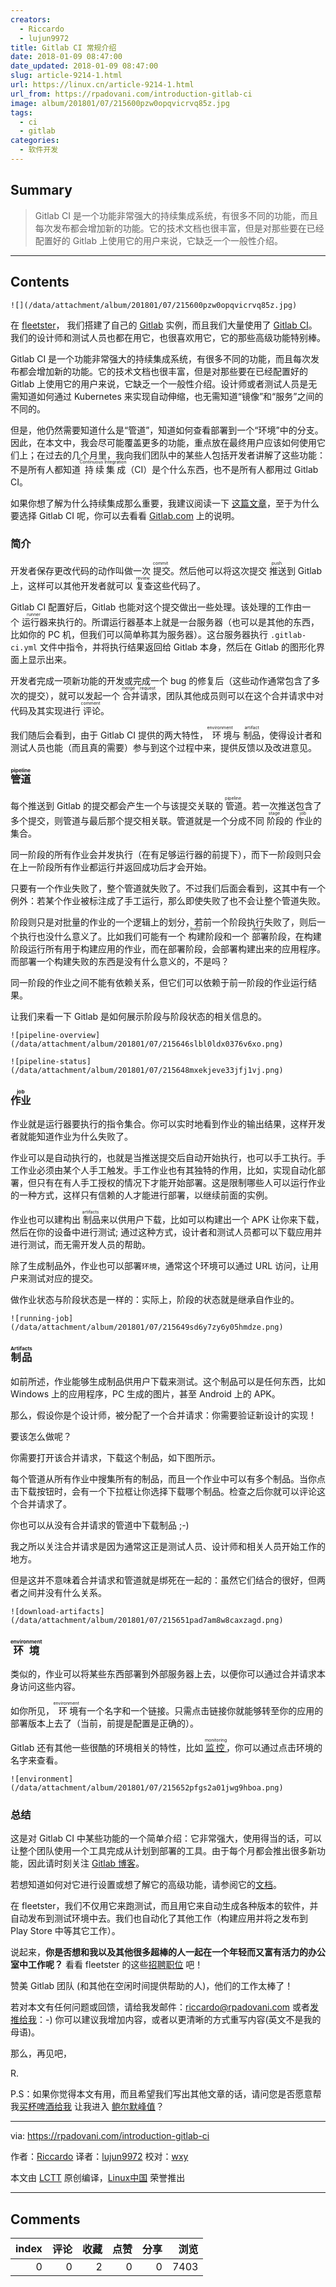 ```yaml
---
creators:
  - Riccardo
  - lujun9972
title: Gitlab CI 常规介绍
date: 2018-01-09 08:47:00
date_updated: 2018-01-09 08:47:00
slug: article-9214-1.html
url: https://linux.cn/article-9214-1.html
url_from: https://rpadovani.com/introduction-gitlab-ci
image: album/201801/07/215600pzw0opqvicrvq85z.jpg
tags:
  - ci
  - gitlab
categories:
  - 软件开发
---
```


## Summary

> Gitlab CI 是一个功能非常强大的持续集成系统，有很多不同的功能，而且每次发布都会增加新的功能。它的技术文档也很丰富，但是对那些要在已经配置好的 Gitlab 上使用它的用户来说，它缺乏一个一般性介绍。

***

<!-- more -->

## Contents

`![](/data/attachment/album/201801/07/215600pzw0opqvicrvq85z.jpg)`

在 [fleetster](https://www.fleetster.net)， 我们搭建了自己的 [Gitlab](https://gitlab.com/) 实例，而且我们大量使用了 [Gitlab CI](https://about.gitlab.com/gitlab-ci/)。我们的设计师和测试人员也都在用它，也很喜欢用它，它的那些高级功能特别棒。

Gitlab CI 是一个功能非常强大的持续集成系统，有很多不同的功能，而且每次发布都会增加新的功能。它的技术文档也很丰富，但是对那些要在已经配置好的 Gitlab 上使用它的用户来说，它缺乏一个一般性介绍。设计师或者测试人员是无需知道如何通过 Kubernetes 来实现自动伸缩，也无需知道“镜像”和“服务”之间的不同的。

但是，他仍然需要知道什么是“管道”，知道如何查看部署到一个“环境”中的分支。因此，在本文中，我会尽可能覆盖更多的功能，重点放在最终用户应该如何使用它们上；在过去的几个月里，我向我们团队中的某些人包括开发者讲解了这些功能：不是所有人都知道<ruby> 持续集成 <rt>  Continuous Integration </rt></ruby>（CI）是个什么东西，也不是所有人都用过 Gitlab CI。

如果你想了解为什么持续集成那么重要，我建议阅读一下 [这篇文章](https://about.gitlab.com/2015/02/03/7-reasons-why-you-should-be-using-ci/)，至于为什么要选择 Gitlab CI 呢，你可以去看看 [Gitlab.com](https://about.gitlab.com/gitlab-ci/) 上的说明。

### 简介

开发者保存更改代码的动作叫做一次<ruby> 提交 <rt>  commit </rt></ruby>。然后他可以将这次提交<ruby> 推送 <rt>  push </rt></ruby>到 Gitlab 上，这样可以其他开发者就可以<ruby> 复查 <rt>  review </rt></ruby>这些代码了。

Gitlab CI 配置好后，Gitlab 也能对这个提交做出一些处理。该处理的工作由一个<ruby> 运行器 <rt>  runner </rt></ruby>来执行的。所谓运行器基本上就是一台服务器（也可以是其他的东西，比如你的 PC 机，但我们可以简单称其为服务器）。这台服务器执行 `.gitlab-ci.yml` 文件中指令，并将执行结果返回给 Gitlab 本身，然后在 Gitlab 的图形化界面上显示出来。

开发者完成一项新功能的开发或完成一个 bug 的修复后（这些动作通常包含了多次的提交），就可以发起一个<ruby> 合并请求 <rt>  merge request </rt></ruby>，团队其他成员则可以在这个合并请求中对代码及其实现进行<ruby> 评论 <rt>  comment </rt></ruby>。

我们随后会看到，由于 Gitlab CI 提供的两大特性，<ruby> 环境 <rt>  environment </rt></ruby> 与 <ruby> 制品 <rt>  artifact </rt></ruby>，使得设计者和测试人员也能（而且真的需要）参与到这个过程中来，提供反馈以及改进意见。

### <ruby> 管道 <rt>  pipeline </rt></ruby>

每个推送到 Gitlab 的提交都会产生一个与该提交关联的<ruby> 管道 <rt>  pipeline </rt></ruby>。若一次推送包含了多个提交，则管道与最后那个提交相关联。管道就是一个分成不同<ruby> 阶段 <rt>  stage </rt></ruby>的<ruby> 作业 <rt>  job </rt></ruby>的集合。

同一阶段的所有作业会并发执行（在有足够运行器的前提下），而下一阶段则只会在上一阶段所有作业都运行并返回成功后才会开始。

只要有一个作业失败了，整个管道就失败了。不过我们后面会看到，这其中有一个例外：若某个作业被标注成了手工运行，那么即使失败了也不会让整个管道失败。

阶段则只是对批量的作业的一个逻辑上的划分，若前一个阶段执行失败了，则后一个执行也没什么意义了。比如我们可能有一个<ruby> 构建 <rt>  build </rt></ruby>阶段和一个<ruby> 部署 <rt>  deploy </rt></ruby>阶段，在构建阶段运行所有用于构建应用的作业，而在部署阶段，会部署构建出来的应用程序。而部署一个构建失败的东西是没有什么意义的，不是吗？

同一阶段的作业之间不能有依赖关系，但它们可以依赖于前一阶段的作业运行结果。

让我们来看一下 Gitlab 是如何展示阶段与阶段状态的相关信息的。

`![pipeline-overview](/data/attachment/album/201801/07/215646slbl0ldx0376v6xo.png)`

`![pipeline-status](/data/attachment/album/201801/07/215648mxekjeve33jfj1vj.png)`

### <ruby> 作业 <rt>  job </rt></ruby>

作业就是运行器要执行的指令集合。你可以实时地看到作业的输出结果，这样开发者就能知道作业为什么失败了。

作业可以是自动执行的，也就是当推送提交后自动开始执行，也可以手工执行。手工作业必须由某个人手工触发。手工作业也有其独特的作用，比如，实现自动化部署，但只有在有人手工授权的情况下才能开始部署。这是限制哪些人可以运行作业的一种方式，这样只有信赖的人才能进行部署，以继续前面的实例。

作业也可以建构出<ruby> 制品 <rt>  artifacts </rt></ruby>来以供用户下载，比如可以构建出一个 APK 让你来下载，然后在你的设备中进行测试; 通过这种方式，设计者和测试人员都可以下载应用并进行测试，而无需开发人员的帮助。

除了生成制品外，作业也可以部署`环境`，通常这个环境可以通过 URL 访问，让用户来测试对应的提交。

做作业状态与阶段状态是一样的：实际上，阶段的状态就是继承自作业的。

`![running-job](/data/attachment/album/201801/07/215649sd6y7zy6y05hmdze.png)`

### <ruby> 制品 <rt>  Artifacts </rt></ruby>

如前所述，作业能够生成制品供用户下载来测试。这个制品可以是任何东西，比如 Windows 上的应用程序，PC 生成的图片，甚至 Android 上的 APK。

那么，假设你是个设计师，被分配了一个合并请求：你需要验证新设计的实现！

要该怎么做呢？

你需要打开该合并请求，下载这个制品，如下图所示。

每个管道从所有作业中搜集所有的制品，而且一个作业中可以有多个制品。当你点击下载按钮时，会有一个下拉框让你选择下载哪个制品。检查之后你就可以评论这个合并请求了。

你也可以从没有合并请求的管道中下载制品 ;-)

我之所以关注合并请求是因为通常这正是测试人员、设计师和相关人员开始工作的地方。

但是这并不意味着合并请求和管道就是绑死在一起的：虽然它们结合的很好，但两者之间并没有什么关系。

`![download-artifacts](/data/attachment/album/201801/07/215651pad7am8w8caxzagd.png)`

### <ruby> 环境 <rt>  environment </rt></ruby>

类似的，作业可以将某些东西部署到外部服务器上去，以便你可以通过合并请求本身访问这些内容。

如你所见，<ruby> 环境 <rt>  environment </rt></ruby>有一个名字和一个链接。只需点击链接你就能够转至你的应用的部署版本上去了（当前，前提是配置是正确的）。

Gitlab 还有其他一些很酷的环境相关的特性，比如 <ruby> <a href="https://gitlab.com/help/ci/environments.md">  监控 </a> <rt>  monitoring </rt></ruby>，你可以通过点击环境的名字来查看。

`![environment](/data/attachment/album/201801/07/215652pfgs2a01jwg9hboa.png)`

### 总结

这是对 Gitlab CI 中某些功能的一个简单介绍：它非常强大，使用得当的话，可以让整个团队使用一个工具完成从计划到部署的工具。由于每个月都会推出很多新功能，因此请时刻关注 [Gitlab 博客](https://about.gitlab.com/)。

若想知道如何对它进行设置或想了解它的高级功能，请参阅它的[文档](https://docs.gitlab.com/ee/ci/README.html)。

在 fleetster，我们不仅用它来跑测试，而且用它来自动生成各种版本的软件，并自动发布到测试环境中去。我们也自动化了其他工作（构建应用并将之发布到 Play Store 中等其它工作）。

说起来，**你是否想和我以及其他很多超棒的人一起在一个年轻而又富有活力的办公室中工作呢？** 看看 fleetster 的这些[招聘职位](https://www.fleetster.net/fleetster-team.html) 吧！

赞美 Gitlab 团队 (和其他在空闲时间提供帮助的人)，他们的工作太棒了！

若对本文有任何问题或回馈，请给我发邮件：[riccardo@rpadovani.com](mailto:riccardo@rpadovani.com) 或者[发推给我](https://twitter.com/rpadovani93)：-) 你可以建议我增加内容，或者以更清晰的方式重写内容(英文不是我的母语)。

那么，再见吧，

R.

P.S：如果你觉得本文有用，而且希望我们写出其他文章的话，请问您是否愿意帮我[买杯啤酒给我](https://rpadovani.com/donations) 让我进入 [鲍尔默峰值](https://www.xkcd.com/323/)？

---

via: <https://rpadovani.com/introduction-gitlab-ci>

作者：[Riccardo](https://rpadovani.com) 译者：[lujun9972](https://github.com/lujun9972) 校对：[wxy](https://github.com/wxy)

本文由 [LCTT](https://github.com/LCTT/TranslateProject) 原创编译，[Linux中国](https://linux.cn/) 荣誉推出

***

## Comments


|   index |   评论 |   收藏 |   点赞 |   分享 |   浏览 |
|--------:|-------:|-------:|-------:|-------:|-------:|
|       0 |      0 |      2 |      0 |      0 |   7403 |
